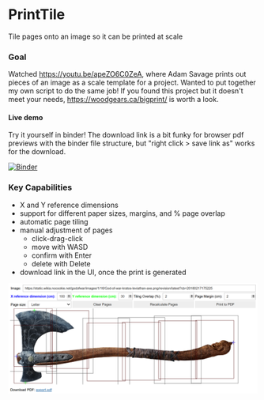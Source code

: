 # PrintTile
Tile pages onto an image so it can be printed at scale

### Goal
Watched https://youtu.be/apeZO6C0ZeA, where Adam Savage prints out pieces of an image as a scale template for a project. Wanted to put together my own script to do the same job! If you found this project but it doesn't meet your needs, https://woodgears.ca/bigprint/ is worth a look.

#### Live demo
Try it yourself in binder! The download link is a bit funky for browser pdf previews with the binder file structure, but "right click > save link as" works for the download.

[![Binder](https://mybinder.org/badge_logo.svg)](https://mybinder.org/v2/gh/bshaner/printtile/main?filepath=PrintTile.ipynb)

### Key Capabilities
  * X and Y reference dimensions
  * support for different paper sizes, margins, and % page overlap
  * automatic page tiling
  * manual adjustment of pages
      * click-drag-click
      * move with WASD
      * confirm with Enter
      * delete with Delete
  * download link in the UI, once the print is generated

![usage example](sample.PNG)
